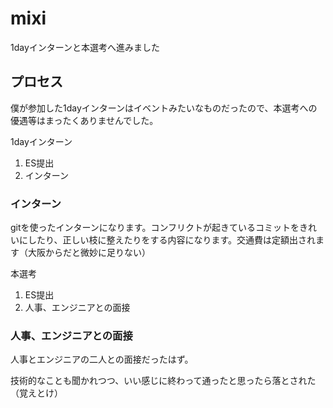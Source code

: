 # mixi

1dayインターンと本選考へ進みました

## プロセス

僕が参加した1dayインターンはイベントみたいなものだったので、本選考への優遇等はまったくありませんでした。

1dayインターン

1. ES提出
2. インターン

### インターン

gitを使ったインターンになります。コンフリクトが起きているコミットをきれいにしたり、正しい枝に整えたりをする内容になります。交通費は定額出されます（大阪からだと微妙に足りない）

本選考

1. ES提出
2. 人事、エンジニアとの面接

### 人事、エンジニアとの面接

人事とエンジニアの二人との面接だったはず。

技術的なことも聞かれつつ、いい感じに終わって通ったと思ったら落とされた（覚えとけ）
